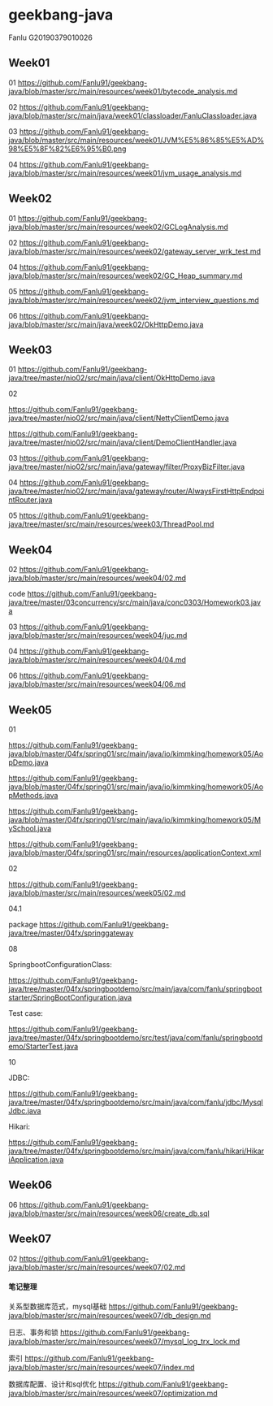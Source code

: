 # geekbang-java

Fanlu
G20190379010026

## Week01

01 https://github.com/Fanlu91/geekbang-java/blob/master/src/main/resources/week01/bytecode_analysis.md

02 https://github.com/Fanlu91/geekbang-java/blob/master/src/main/java/week01/classloader/FanluClassloader.java

03 https://github.com/Fanlu91/geekbang-java/blob/master/src/main/resources/week01/JVM%E5%86%85%E5%AD%98%E5%8F%82%E6%95%B0.png

04 https://github.com/Fanlu91/geekbang-java/blob/master/src/main/resources/week01/jvm_usage_analysis.md

## Week02

01 https://github.com/Fanlu91/geekbang-java/blob/master/src/main/resources/week02/GCLogAnalysis.md

02 https://github.com/Fanlu91/geekbang-java/blob/master/src/main/resources/week02/gateway_server_wrk_test.md

04 https://github.com/Fanlu91/geekbang-java/blob/master/src/main/resources/week02/GC_Heap_summary.md

05 https://github.com/Fanlu91/geekbang-java/blob/master/src/main/resources/week02/jvm_interview_questions.md

06 https://github.com/Fanlu91/geekbang-java/blob/master/src/main/java/week02/OkHttpDemo.java

## Week03

01  https://github.com/Fanlu91/geekbang-java/tree/master/nio02/src/main/java/client/OkHttpDemo.java

02 

https://github.com/Fanlu91/geekbang-java/tree/master/nio02/src/main/java/client/NettyClientDemo.java

https://github.com/Fanlu91/geekbang-java/tree/master/nio02/src/main/java/client/DemoClientHandler.java

03 https://github.com/Fanlu91/geekbang-java/tree/master/nio02/src/main/java/gateway/filter/ProxyBizFilter.java

04 https://github.com/Fanlu91/geekbang-java/tree/master/nio02/src/main/java/gateway/router/AlwaysFirstHttpEndpointRouter.java

05 https://github.com/Fanlu91/geekbang-java/tree/master/src/main/resources/week03/ThreadPool.md



## Week04

02  https://github.com/Fanlu91/geekbang-java/blob/master/src/main/resources/week04/02.md

code https://github.com/Fanlu91/geekbang-java/tree/master/03concurrency/src/main/java/conc0303/Homework03.java

03  https://github.com/Fanlu91/geekbang-java/blob/master/src/main/resources/week04/juc.md

04 https://github.com/Fanlu91/geekbang-java/blob/master/src/main/resources/week04/04.md

06 https://github.com/Fanlu91/geekbang-java/blob/master/src/main/resources/week04/06.md



## Week05

01 

https://github.com/Fanlu91/geekbang-java/blob/master/04fx/spring01/src/main/java/io/kimmking/homework05/AopDemo.java

https://github.com/Fanlu91/geekbang-java/blob/master/04fx/spring01/src/main/java/io/kimmking/homework05/AopMethods.java

https://github.com/Fanlu91/geekbang-java/blob/master/04fx/spring01/src/main/java/io/kimmking/homework05/MySchool.java

https://github.com/Fanlu91/geekbang-java/blob/master/04fx/spring01/src/main/resources/applicationContext.xml

02 

https://github.com/Fanlu91/geekbang-java/blob/master/src/main/resources/week05/02.md

04.1 

package https://github.com/Fanlu91/geekbang-java/tree/master/04fx/springgateway



08 

SpringbootConfigurationClass: 

https://github.com/Fanlu91/geekbang-java/tree/master/04fx/springbootdemo/src/main/java/com/fanlu/springbootstarter/SpringBootConfiguration.java

Test case: 

https://github.com/Fanlu91/geekbang-java/tree/master/04fx/springbootdemo/src/test/java/com/fanlu/springbootdemo/StarterTest.java



10

JDBC:

https://github.com/Fanlu91/geekbang-java/tree/master/04fx/springbootdemo/src/main/java/com/fanlu/jdbc/MysqlJdbc.java

Hikari:

https://github.com/Fanlu91/geekbang-java/tree/master/04fx/springbootdemo/src/main/java/com/fanlu/hikari/HikariApplication.java



## Week06

06  https://github.com/Fanlu91/geekbang-java/blob/master/src/main/resources/week06/create_db.sql

## Week07 

02  https://github.com/Fanlu91/geekbang-java/blob/master/src/main/resources/week07/02.md



#### 笔记整理

关系型数据库范式，mysql基础 https://github.com/Fanlu91/geekbang-java/blob/master/src/main/resources/week07/db_design.md



日志、事务和锁 https://github.com/Fanlu91/geekbang-java/blob/master/src/main/resources/week07/mysql_log_trx_lock.md



索引 https://github.com/Fanlu91/geekbang-java/blob/master/src/main/resources/week07/index.md



数据库配置、设计和sql优化 https://github.com/Fanlu91/geekbang-java/blob/master/src/main/resources/week07/optimization.md

